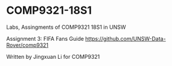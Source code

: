 # COMP9321-18S1

Labs, Assingments of COMP9321 18S1 in UNSW

Assignment 3: FIFA Fans Guide https://github.com/UNSW-Data-Rover/comp9321

Written by Jingxuan Li for COMP9321
